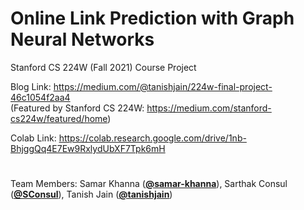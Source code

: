 # Online Link Prediction with Graph Neural Networks
Stanford CS 224W (Fall 2021) Course Project

Blog Link: https://medium.com/@tanishjain/224w-final-project-46c1054f2aa4  
(Featured by Stanford CS 224W: https://medium.com/stanford-cs224w/featured/home)

Colab Link: https://colab.research.google.com/drive/1nb-BhjggQq4E7Ew9RxlydUbXF7Tpk6mH


#
Team Members: Samar Khanna ([**@samar-khanna**](https://github.com/Dieblitzen)), Sarthak Consul ([**@SConsul**](https://github.com/SConsul)), Tanish Jain ([**@tanishjain**](https://github.com/tanishjain))
